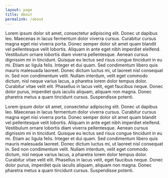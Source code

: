```yaml
---
layout: page
title: About
permalink: /about
---
```


Lorem ipsum dolor sit amet, consectetur adipiscing elit. Donec ut dapibus leo. Maecenas in lacus fermentum dolor viverra cursus. Curabitur cursus magna eget nisi viverra porta. Donec semper dolor sit amet quam blandit vel pellentesque velit lobortis. Aliquam in ante eget nibh imperdiet eleifend. Vestibulum ornare lobortis diam viverra pellentesque. Aenean cursus dignissim mi in tincidunt. Quisque eu lectus sed risus congue tincidunt in eu mi. Etiam ac ligula felis. Integer et dui quam. Sed condimentum libero quis mauris malesuada laoreet. Donec dictum luctus mi, ut laoreet nisl consequat in. Sed non condimentum velit. Nullam interdum, velit eget commodo dictum, nisl neque varius lacus, a pharetra lorem dolor tempus dolor. Curabitur vitae velit elit. Phasellus in lacus velit, eget faucibus neque. Donec dolor purus, imperdiet quis iaculis aliquam, aliquam non magna. Donec pharetra metus a quam tincidunt cursus. Suspendisse potenti.

Lorem ipsum dolor sit amet, consectetur adipiscing elit. Donec ut dapibus leo. Maecenas in lacus fermentum dolor viverra cursus. Curabitur cursus magna eget nisi viverra porta. Donec semper dolor sit amet quam blandit vel pellentesque velit lobortis. Aliquam in ante eget nibh imperdiet eleifend. Vestibulum ornare lobortis diam viverra pellentesque. Aenean cursus dignissim mi in tincidunt. Quisque eu lectus sed risus congue tincidunt in eu mi. Etiam ac ligula felis. Integer et dui quam. Sed condimentum libero quis mauris malesuada laoreet. Donec dictum luctus mi, ut laoreet nisl consequat in. Sed non condimentum velit. Nullam interdum, velit eget commodo dictum, nisl neque varius lacus, a pharetra lorem dolor tempus dolor. Curabitur vitae velit elit. Phasellus in lacus velit, eget faucibus neque. Donec dolor purus, imperdiet quis iaculis aliquam, aliquam non magna. Donec pharetra metus a quam tincidunt cursus. Suspendisse potenti.